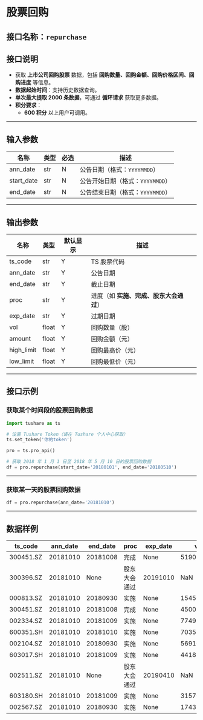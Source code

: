# 股票回购

## 接口名称：`repurchase`

## 接口说明
- 获取 **上市公司回购股票** 数据，包括 **回购数量、回购金额、回购价格区间、回购进度** 等信息。
- **数据起始时间**：支持历史数据查询。
- **单次最大提取 2000 条数据**，可通过 **循环请求** 获取更多数据。
- **积分要求**：
  - **600 积分** 以上用户可调用。

---

## **输入参数**

| 名称        | 类型  | 必选 | 描述 |
|------------|------|------|------------------------------|
| ann_date   | str  | N    | 公告日期（格式：`YYYYMMDD`） |
| start_date | str  | N    | 公告开始日期（格式：`YYYYMMDD`） |
| end_date   | str  | N    | 公告结束日期（格式：`YYYYMMDD`） |

---

## **输出参数**

| 名称          | 类型  | 默认显示 | 描述 |
|--------------|------|---------|------------------------------|
| ts_code      | str  | Y       | TS 股票代码 |
| ann_date     | str  | Y       | 公告日期 |
| end_date     | str  | Y       | 截止日期 |
| proc         | str  | Y       | 进度（如 **实施、完成、股东大会通过**） |
| exp_date     | str  | Y       | 过期日期 |
| vol          | float | Y      | 回购数量（股） |
| amount       | float | Y      | 回购金额（元） |
| high_limit   | float | Y      | 回购最高价（元） |
| low_limit    | float | Y      | 回购最低价（元） |

---

## **接口示例**

### **获取某个时间段的股票回购数据**
```python
import tushare as ts

# 设置 Tushare Token（请在 Tushare 个人中心获取）
ts.set_token('你的token')

pro = ts.pro_api()

# 获取 2018 年 1 月 1 日至 2018 年 5 月 10 日的股票回购数据
df = pro.repurchase(start_date='20180101', end_date='20180510')
```

---

### **获取某一天的股票回购数据**
```python
df = pro.repurchase(ann_date='20181010')
```

---

## **数据样例**

| ts_code  | ann_date | end_date | proc | exp_date | vol | amount | high_limit | low_limit |
|----------|---------|---------|------|---------|------------|------------|------------|------------|
| 300451.SZ | 20181010 | 20181008 | 完成 | None | 51900.0 | 449850.0 | 12.35 | 8.24 |
| 300396.SZ | 20181010 | None | 股东大会通过 | 20191010 | NaN | 50000000.0 | 21.00 | NaN |
| 000813.SZ | 20181010 | 20180930 | 实施 | None | 15450767.0 | 124301000.0 | 8.40 | 7.80 |
| 300451.SZ | 20181010 | 20181008 | 完成 | None | 4500.0 | 37080.0 | 8.24 | 8.24 |
| 002334.SZ | 20181010 | 20181009 | 实施 | None | 7749553.0 | 38269480.0 | 6.06 | 4.37 |
| 600351.SH | 20181010 | 20181010 | 实施 | None | 7035198.0 | 49991880.0 | 7.49 | 6.85 |
| 002104.SZ | 20181010 | 20180930 | 实施 | None | 569100.0 | 3584390.0 | 6.35 | 6.16 |
| 603017.SH | 20181010 | 20181009 | 实施 | None | 4418358.0 | 43984250.0 | 10.60 | 9.08 |
| 002511.SZ | 20181010 | None | 股东大会通过 | 20190410 | NaN | 200000000.0 | 9.50 | NaN |
| 603180.SH | 20181010 | 20181009 | 实施 | None | 315700.0 | 18178000.0 | 59.86 | 55.06 |
| 002567.SZ | 20181010 | 20180930 | 实施 | None | 1743273.0 | 7815226.0 | 4.60 | 4.37 |

